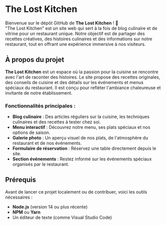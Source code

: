 # The Lost Kitchen

Bienvenue sur le dépôt GitHub de **The Lost Kitchen** ! 🍴  
"The Lost Kitchen" est un site web qui sert à la fois de blog culinaire et de vitrine pour un restaurant unique. Notre objectif est de partager des recettes créatives, des histoires culinaires et des informations sur notre restaurant, tout en offrant une expérience immersive à nos visiteurs.

## À propos du projet

**The Lost Kitchen** est un espace où la passion pour la cuisine se rencontre avec l'art de raconter des histoires. Le site propose des recettes originales, des conseils de cuisine et des détails sur les événements et menus spéciaux du restaurant. Il est conçu pour refléter l'ambiance chaleureuse et invitante de notre établissement.

### Fonctionnalités principales :
- **Blog culinaire** : Des articles réguliers sur la cuisine, les techniques culinaires et des recettes à tester chez soi.
- **Menu interactif** : Découvrez notre menu, ses plats spéciaux et nos options de saison.
- **Galerie photo** : Un aperçu visuel de nos plats, de l'atmosphère du restaurant et de nos événements.
- **Formulaire de réservation** : Réservez une table directement depuis le site.
- **Section événements** : Restez informé sur les événements spéciaux organisés par le restaurant.

## Prérequis

Avant de lancer ce projet localement ou de contribuer, voici les outils nécessaires :
- **Node.js** (version 14 ou plus récente)
- **NPM** ou **Yarn**
- Un éditeur de texte (comme Visual Studio Code)

